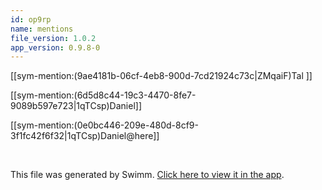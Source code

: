 ```yaml
---
id: op9rp
name: mentions
file_version: 1.0.2
app_version: 0.9.8-0
---
```


[[sym-mention:(9ae4181b-06cf-4eb8-900d-7cd21924c73c|ZMqaiF)Tal <name></name>]]

[[sym-mention:(6d5d8c44-19c3-4470-8fe7-9089b597e723|1qTCsp)Daniel]]

[[sym-mention:(0e0bc446-209e-480d-8cf9-3f1fc42f6f32|1qTCsp)Daniel@here]]




<br/>

This file was generated by Swimm. [Click here to view it in the app](http://localhost:5000/repos/Z2l0aHViJTNBJTNBdDElM0ElM0FlcmFuLXN3aW1t/docs/op9rp).